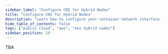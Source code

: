 ```yaml
---
sidebar_label: "Configure CNI for Hybrid Nodes"
title: "Configure CNI for Hybrid Nodes"
description: "Learn how to configure your container network interface for Amazon EKS Hybrid Nodes."
hide_table_of_contents: false
tags: ["public cloud", "aws", "eks hybrid nodes"]
sidebar_position: 20
---
```


TBA
